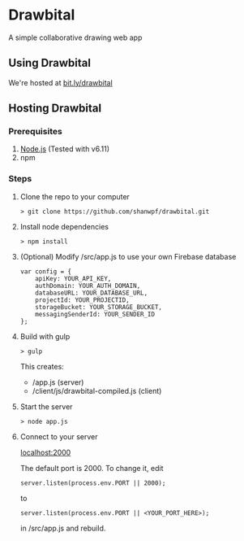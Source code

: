 # Drawbital
A simple collaborative drawing web app

## Using Drawbital
We're hosted at [bit.ly/drawbital](bit.ly/drawbital)

## Hosting Drawbital
### Prerequisites
1. [Node.js](https://nodejs.org/) (Tested with v6.11)
2. npm

### Steps
1. Clone the repo to your computer

	`> git clone https://github.com/shanwpf/drawbital.git`

2. Install node dependencies

	`> npm install`
	
3. (Optional) Modify /src/app.js to use your own Firebase database

	```
	var config = {
		apiKey: YOUR_API_KEY,
    	authDomain: YOUR_AUTH_DOMAIN,
    	databaseURL: YOUR_DATABASE_URL,
    	projectId: YOUR_PROJECTID,
    	storageBucket: YOUR_STORAGE_BUCKET,
    	messagingSenderId: YOUR_SENDER_ID
	};
	```
	
4. Build with gulp

	`> gulp`
	
	This creates: 
	- /app.js (server)
	- /client/js/drawbital-compiled.js (client)
	
5. Start the server

	`> node app.js`
	
6. Connect to your server

	[localhost:2000](http://localhost:2000)
	
	The default port is 2000. To change it, edit
	
	`server.listen(process.env.PORT || 2000);`
	
	to
	
	`server.listen(process.env.PORT || <YOUR_PORT_HERE>);`
	
	in /src/app.js and rebuild.
